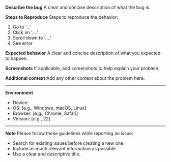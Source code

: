**Describe the bug**
A clear and concise description of what the bug is.

**Steps to Reproduce**
Steps to reproduce the behavior:
1. Go to '...'
2. Click on '....'
3. Scroll down to '....'
4. See error

**Expected behavior**
A clear and concise description of what you expected to happen.

**Screenshots**
If applicable, add screenshots to help explain your problem.

**Additional context**
Add any other context about the problem here.

---

**Environment**
- Device:
- OS: [e.g., Windows, macOS, Linux]
- Browser: [e.g., Chrome, Safari]
- Version: [e.g., 22]

---

**Note**
Please follow these guidelines while reporting an issue:
- Search for existing issues before creating a new one.
- Include as much relevant information as possible.
- Use a clear and descriptive title.
